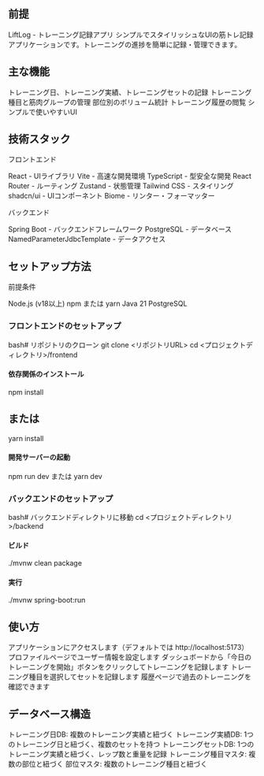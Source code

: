 ## 前提
LiftLog - トレーニング記録アプリ
シンプルでスタイリッシュなUIの筋トレ記録アプリケーションです。トレーニングの進捗を簡単に記録・管理できます。
## 主な機能

トレーニング日、トレーニング実績、トレーニングセットの記録
トレーニング種目と筋肉グループの管理
部位別のボリューム統計
トレーニング履歴の閲覧
シンプルで使いやすいUI

## 技術スタック
フロントエンド

React - UIライブラリ
Vite - 高速な開発環境
TypeScript - 型安全な開発
React Router - ルーティング
Zustand - 状態管理
Tailwind CSS - スタイリング
shadcn/ui - UIコンポーネント
Biome - リンター・フォーマッター

バックエンド

Spring Boot - バックエンドフレームワーク
PostgreSQL - データベース
NamedParameterJdbcTemplate - データアクセス


## セットアップ方法
前提条件

Node.js (v18以上)
npm または yarn
Java 21
PostgreSQL

### フロントエンドのセットアップ
bash# リポジトリのクローン
git clone <リポジトリURL>
cd <プロジェクトディレクトリ>/frontend

#### 依存関係のインストール
npm install
## または
yarn install

#### 開発サーバーの起動
npm run dev
または
yarn dev

### バックエンドのセットアップ
bash# バックエンドディレクトリに移動
cd <プロジェクトディレクトリ>/backend

#### ビルド
./mvnw clean package

#### 実行
./mvnw spring-boot:run

## 使い方

アプリケーションにアクセスします（デフォルトでは http://localhost:5173）
プロファイルページでユーザー情報を設定します
ダッシュボードから「今日のトレーニングを開始」ボタンをクリックしてトレーニングを記録します
トレーニング種目を選択してセットを記録します
履歴ページで過去のトレーニングを確認できます

## データベース構造

トレーニング日DB: 複数のトレーニング実績と紐づく
トレーニング実績DB: 1つのトレーニング日と紐づく、複数のセットを持つ
トレーニングセットDB: 1つのトレーニング実績と紐づく、レップ数と重量を記録
トレーニング種目マスタ: 複数の部位と紐づく
部位マスタ: 複数のトレーニング種目と紐づく

